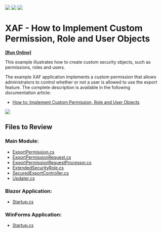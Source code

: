 <!-- default badges list -->
![](https://img.shields.io/endpoint?url=https://codecentral.devexpress.com/api/v1/VersionRange/128591442/22.2.4%2B)
[![](https://img.shields.io/badge/Open_in_DevExpress_Support_Center-FF7200?style=flat-square&logo=DevExpress&logoColor=white)](https://supportcenter.devexpress.com/ticket/details/E3794)
[![](https://img.shields.io/badge/📖_How_to_use_DevExpress_Examples-e9f6fc?style=flat-square)](https://docs.devexpress.com/GeneralInformation/403183)
<!-- default badges end -->

# XAF - How to Implement Custom Permission, Role and User Objects
<!-- run online -->
**[[Run Online]](https://codecentral.devexpress.com/e3794/)**
<!-- run online end -->

This example illustrates how to create custom security objects, such as permissions, roles and users. 

The example XAF application implements a custom permission that allows administrators to control whether or not a user is allowed to use the export feature. The complete description is available in the following documentation article:

* [How to: Implement Custom Permission, Role and User Objects](https://docs.devexpress.com/eXpressAppFramework/113384)

![](https://raw.githubusercontent.com/DevExpress-Examples/how-to-implement-custom-permission-role-and-user-objects-e3794/17.2.3+/media/00ffc31d-8a0d-47e5-a763-d7f07e79e52d.png)

## Files to Review

### Main Module:

* [ExportPermission.cs](./CS/EFCore/MySolutionEF/MySolutionEF.Module/Security/ExportPermission.cs)
* [ExportPermissionRequest.cs](./CS/EFCore/MySolutionEF/MySolutionEF.Module/Security/ExportPermissionRequest.cs)
* [ExportPermissionRequestProcessor.cs](./CS/EFCore/MySolutionEF/MySolutionEF.Module/Security/ExportPermissionRequestProcessor.cs)
* [ExtendedSecurityRole.cs](./CS/EFCore/MySolutionEF/MySolutionEF.Module/Security/SecuredExportController.cs)
* [SecuredExportController.cs](./CS/EFCore/MySolutionEF/MySolutionEF.Module/Security/SecuredExportController.cs)
* [Updater.cs](./CS/EFCore/MySolutionEF/MySolutionEF.Module/DatabaseUpdate/Updater.cs)

### Blazor Application:

* [Startup.cs](./CS/EFCore/MySolutionEF/MySolutionEF.Blazor.Server/Startup.cs)

### WinForms Application:

* [Startup.cs](./CS/EFCore/MySolutionEF/MySolutionEF.Win/Startup.cs)
